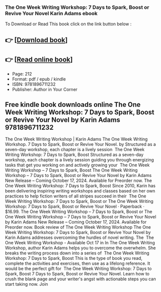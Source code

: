 ### The One Week Writing Workshop: 7 Days to Spark, Boost or Revive Your Novel Karin Adams ebook

To Download or Read This book click on the link button below :

## 👉  [**[Download book](http://filesbooks.info/download.php?group=book&from=github.com&id=718994&lnk=1064 "Download book")**]

## 👉  [**[Read online book](http://filesbooks.info/download.php?group=book&from=github.com&id=718994&lnk=1064 "Read online book")**]


* Page: 212
* Format: pdf / epub / kindle
* ISBN: 9781896711232
* Publisher: Author in Your Corner



## Free kindle book downloads online The One Week Writing Workshop: 7 Days to Spark, Boost or Revive Your Novel by Karin Adams 9781896711232



 The One Week Writing Workshop | Karin Adams The One Week Writing Workshop. 7 Days to Spark, Boost or Revive Your Novel. by Structured as a seven-day workshop, each chapter is a lively session 
 The One Week Writing Workshop: 7 Days to Spark, Boost Structured as a seven-day workshop, each chapter is a lively session guiding you through energizing tasks that get you working on and actively growing your 
 The One Week Writing Workshop – 7 Days to Spark, Boost The One Week Writing Workshop – 7 Days to Spark, Boost or Revive Your Novel by Karin Adams New Release – Coming October 17, 2024. Available for Preorder now.
 The One Week Writing Workshop: 7 Days to Spark, Boost Since 2010, Karin has been delivering inspiring writing workshops and classes based on her own practices to help fiction writers of all stripes succeed in their 
 The One Week Writing Workshop: 7 Days to Spark, Boost or The One Week Writing Workshop: 7 Days to Spark, Boost or Revive Your Novel · Paperback · $16.99.
 The One Week Writing Workshop – 7 Days to Spark, Boost or The One Week Writing Workshop – 7 Days to Spark, Boost or Revive Your Novel by Karin Adams New Release – Coming October 17, 2024. Available for Preorder now.
 Book review of The One Week Writing Workshop The One Week Writing Workshop: 7 Days to Spark, Boost or Revive Your Novel by Karin Adams addresses overcoming the hurdles of novel writing. The 
 The One Week Writing Workshop - Available Oct 17 in In The One Week Writing Workshop, author Karin Adams helps you to overcome the overwhelm. She breaks the writing process down into a series of 
 The One Week Writing Workshop: 7 Days to Spark, Boost This is the type of book you read, complete the activities and exercises, then use as a lifelong reference. It would be the perfect gift for 
 The One Week Writing Workshop: 7 Days to Spark, Boost 7 Days to Spark, Boost or Revive Your Novel. Learn how to crush the blank page and your writer&#039;s angst with actionable steps you can start taking now. Join 





